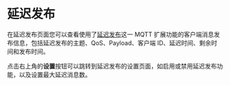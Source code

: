 # 延迟发布

在延迟发布页面您可以查看使用了[延迟发布](../messaging/mqtt-delayed-publish.md)这一 MQTT 扩展功能的客户端消息发布信息，包括延迟发布的主题、QoS、Payload、客户端 ID、延迟时间、剩余时间和发布时间。<!-- 点击操作列下的to be added-->

点击右上角的**设置**按钮可以跳转到延迟发布的设置页面，如启用或禁用延迟发布功能，以及设置最大延迟消息数。

<!-- Need screenshot-->